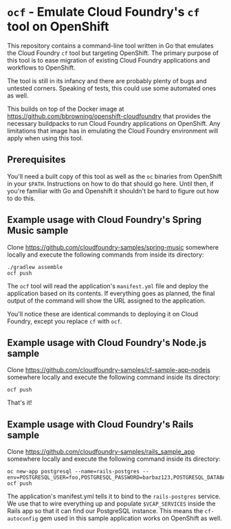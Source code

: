 # `ocf` - Emulate Cloud Foundry's `cf` tool on OpenShift

This repository contains a command-line tool written in Go that
emulates the Cloud Foundry `cf` tool but targeting OpenShift. The
primary purpose of this tool is to ease migration of existing Cloud
Foundry applications and workflows to OpenShift.

The tool is still in its infancy and there are probably plenty of bugs
and untested corners. Speaking of tests, this could use some automated
ones as well.

This builds on top of the Docker image at
https://github.com/bbrowning/openshift-cloudfoundry that provides the
necessary buildpacks to run Cloud Foundry applications on
OpenShift. Any limitations that image has in emulating the Cloud
Foundry environment will apply when using this tool.

## Prerequisites

You'll need a built copy of this tool as well as the `oc` binaries
from OpenShift in your `$PATH`. Instructions on how to do that should
go here. Until then, if you're familiar with Go and Openshift it
shouldn't be hard to figure out how to do this.

## Example usage with Cloud Foundry's Spring Music sample

Clone https://github.com/cloudfoundry-samples/spring-music somewhere
locally and execute the following commands from inside its directory:

    ./gradlew assemble
    ocf push

The `ocf` tool will read the application's `manifest.yml` file and
deploy the application based on its contents. If everything goes as
planned, the final output of the command will show the URL assigned to
the application.

You'll notice these are identical commands to deploying it on Cloud
Foundry, except you replace `cf` with `ocf`.

## Example usage with Cloud Foundry's Node.js sample

Clone https://github.com/cloudfoundry-samples/cf-sample-app-nodejs
somewhere locally and execute the following command inside its
directory:

    ocf push

That's it!

## Example usage with Cloud Foundry's Rails sample

Clone https://github.com/cloudfoundry-samples/rails_sample_app
somewhere locally and execute the following command inside its
directory:

    oc new-app postgresql --name=rails-postgres --env=POSTGRESQL_USER=foo,POSTGRESQL_PASSWORD=barbaz123,POSTGRESQL_DATABASE=rails_sample
    ocf push

The application's manifest.yml tells it to bind to the
`rails-postgres` service. We use that to wire everything up and
populate `$VCAP_SERVICES` inside the Rails app so that it can find our
PostgreSQL instance. This means the `cf-autoconfig` gem used in this
sample application works on OpenShift as well.
